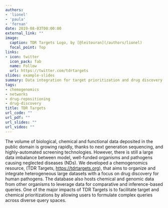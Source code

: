 ```yaml
---
authors:
- 'lionel'
- 'paula'
- 'fernan'
date: 2019-08-03T00:00:00
external_link: ""
image:
  caption: TDR Targets Logo, by [@leitouran](/authors/lionel)
  focal_point: Top
links:
- icon: twitter
  icon_pack: fab
  name: Follow
  url: https://twitter.com/tdrtargets
slides: example-slides
summary: Data integration for target prioritization and drug discovery or repurposing
tags:
- chemogenomics
- networks
- drug-repositioning
- drug-discovery
title: TDR Targets
url_code: ""
url_pdf: ""
url_slides: ""
url_video: ""
---
```


The volume of biological, chemical and functional data deposited in the
public domain is growing rapidly, thanks to next generation sequencing, and
highly-automated screening technologies. However, there is still a large
data imbalance between model, well-funded organisms and pathogens causing
neglected diseases (NDs). We developed a chemogenomics resource, (TDR
Targets, <a href="https://tdrtargets.org">https://tdrtargets.org</a>), that
aims to organize and integrate heterogeneous large datasets with a focus on
drug discovery for human pathogens. The database also hosts chemical and
genomic data from other organisms to leverage data for comparative and
inference-based queries. One of the major impacts of TDR Targets is to
facilitate target and chemical prioritizations by allowing users to
formulate complex queries across diverse query spaces. 
